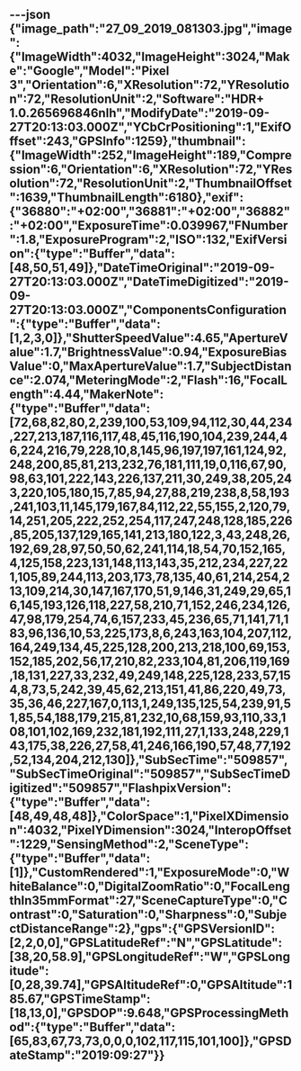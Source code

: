 ---json
{"image_path":"27_09_2019_081303.jpg","image":{"ImageWidth":4032,"ImageHeight":3024,"Make":"Google","Model":"Pixel 3","Orientation":6,"XResolution":72,"YResolution":72,"ResolutionUnit":2,"Software":"HDR+ 1.0.265696846nlh","ModifyDate":"2019-09-27T20:13:03.000Z","YCbCrPositioning":1,"ExifOffset":243,"GPSInfo":1259},"thumbnail":{"ImageWidth":252,"ImageHeight":189,"Compression":6,"Orientation":6,"XResolution":72,"YResolution":72,"ResolutionUnit":2,"ThumbnailOffset":1639,"ThumbnailLength":6180},"exif":{"36880":"+02:00","36881":"+02:00","36882":"+02:00","ExposureTime":0.039967,"FNumber":1.8,"ExposureProgram":2,"ISO":132,"ExifVersion":{"type":"Buffer","data":[48,50,51,49]},"DateTimeOriginal":"2019-09-27T20:13:03.000Z","DateTimeDigitized":"2019-09-27T20:13:03.000Z","ComponentsConfiguration":{"type":"Buffer","data":[1,2,3,0]},"ShutterSpeedValue":4.65,"ApertureValue":1.7,"BrightnessValue":0.94,"ExposureBiasValue":0,"MaxApertureValue":1.7,"SubjectDistance":2.074,"MeteringMode":2,"Flash":16,"FocalLength":4.44,"MakerNote":{"type":"Buffer","data":[72,68,82,80,2,239,100,53,109,94,112,30,44,234,227,213,187,116,117,48,45,116,190,104,239,244,46,224,216,79,228,10,8,145,96,197,197,161,124,92,248,200,85,81,213,232,76,181,111,19,0,116,67,90,98,63,101,222,143,226,137,211,30,249,38,205,243,220,105,180,15,7,85,94,27,88,219,238,8,58,193,241,103,11,145,179,167,84,112,22,55,155,2,120,79,14,251,205,222,252,254,117,247,248,128,185,226,85,205,137,129,165,141,213,180,122,3,43,248,26,192,69,28,97,50,50,62,241,114,18,54,70,152,165,4,125,158,223,131,148,113,143,35,212,234,227,221,105,89,244,113,203,173,78,135,40,61,214,254,213,109,214,30,147,167,170,51,9,146,31,249,29,65,16,145,193,126,118,227,58,210,71,152,246,234,126,47,98,179,254,74,6,157,233,45,236,65,71,141,71,183,96,136,10,53,225,173,8,6,243,163,104,207,112,164,249,134,45,225,128,200,213,218,100,69,153,152,185,202,56,17,210,82,233,104,81,206,119,169,18,131,227,33,232,49,249,148,225,128,233,57,154,8,73,5,242,39,45,62,213,151,41,86,220,49,73,35,36,46,227,167,0,113,1,249,135,125,54,239,91,51,85,54,188,179,215,81,232,10,68,159,93,110,33,108,101,102,169,232,181,192,111,27,1,133,248,229,143,175,38,226,27,58,41,246,166,190,57,48,77,192,52,134,204,212,130]},"SubSecTime":"509857","SubSecTimeOriginal":"509857","SubSecTimeDigitized":"509857","FlashpixVersion":{"type":"Buffer","data":[48,49,48,48]},"ColorSpace":1,"PixelXDimension":4032,"PixelYDimension":3024,"InteropOffset":1229,"SensingMethod":2,"SceneType":{"type":"Buffer","data":[1]},"CustomRendered":1,"ExposureMode":0,"WhiteBalance":0,"DigitalZoomRatio":0,"FocalLengthIn35mmFormat":27,"SceneCaptureType":0,"Contrast":0,"Saturation":0,"Sharpness":0,"SubjectDistanceRange":2},"gps":{"GPSVersionID":[2,2,0,0],"GPSLatitudeRef":"N","GPSLatitude":[38,20,58.9],"GPSLongitudeRef":"W","GPSLongitude":[0,28,39.74],"GPSAltitudeRef":0,"GPSAltitude":185.67,"GPSTimeStamp":[18,13,0],"GPSDOP":9.648,"GPSProcessingMethod":{"type":"Buffer","data":[65,83,67,73,73,0,0,0,102,117,115,101,100]},"GPSDateStamp":"2019:09:27"}}
---